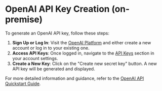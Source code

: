 # OpenAI API Key Creation (on-premise)

To generate an OpenAI API key, follow these steps:

1. **Sign Up or Log In**: Visit the [OpenAI Platform](https://platform.openai.com/) and either create a new account or log in to your existing one.
2. **Access API Keys**: Once logged in, navigate to the [API Keys](https://platform.openai.com/account/api-keys) section in your account settings.
3. **Create a New Key**: Click on the "Create new secret key" button. A new API key will be generated and displayed.

For more detailed information and guidance, refer to the [OpenAI API Quickstart Guide](https://platform.openai.com/docs/quickstart).
